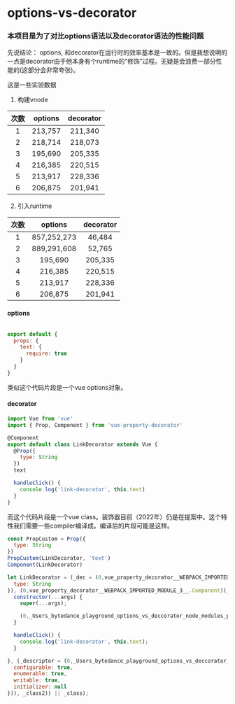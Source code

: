 # options-vs-decorator

### 本项目是为了对比options语法以及decorator语法的性能问题


先说结论：
options, 和decorator在运行时的效率基本是一致的。但是我想说明的一点是decorator由于他本身有个runtime的“修饰”过程。无疑是会浪费一部分性能的(这部分会非常夸张)。

这是一些实验数据

1. 构建vnode

| 次数 | options | decorator |
| :--: | :--: | :--: |
| 1 | 213,757 | 211,340 |
| 2 | 218,714 | 218,073 |
| 3 | 195,690 | 205,335 |
| 4 | 216,385 | 220,515 |
| 5 | 213,917 | 228,336 |
| 6 | 206,875 | 201,941 |


2. 引入runtime

| 次数 | options | decorator |
| :--: | :--: | :--: |
| 1 | 857,252,273 | 46,484 |
| 2 | 889,291,608 | 52,765 |
| 3 | 195,690 | 205,335 |
| 4 | 216,385 | 220,515 |
| 5 | 213,917 | 228,336 |
| 6 | 206,875 | 201,941 |


#### options

```js

export default {
  props: {
    text: {
      require: true
    }
  }
}

```

类似这个代码片段是一个vue options对象。


#### decorator

```js
import Vue from 'vue'
import { Prop, Component } from 'vue-property-decorator'

@Component
export default class LinkDecorator extends Vue {
  @Prop({
    type: String
  })
  text

  handleClick() {
    console.log('link-decorator', this.text)
  }
}
```

而这个代码片段是一个vue class。装饰器目前（2022年）仍是在提案中。这个特性我们需要一些compiler编译成。编译后的片段可能是这样。

```js
const PropCustom = Prop({
  type: String
})
PropCustom(LinkDecorator, 'text')
Component(LinkDecorator)

let LinkDecorator = (_dec = (0,vue_property_decorator__WEBPACK_IMPORTED_MODULE_3__.Prop)({
  type: String
}), (0,vue_property_decorator__WEBPACK_IMPORTED_MODULE_3__.Component)(_class = (_class2 = class LinkDecorator extends vue__WEBPACK_IMPORTED_MODULE_4__["default"] {
  constructor(...args) {
    super(...args);

    (0,_Users_bytedance_playground_options_vs_deccorator_node_modules_pnpm_babel_runtime_7_18_6_node_modules_babel_runtime_helpers_esm_initializerDefineProperty_js__WEBPACK_IMPORTED_MODULE_0__["default"])(this, "text", _descriptor, this);
  }

  handleClick() {
    console.log('link-decorator', this.text);
  }

}, (_descriptor = (0,_Users_bytedance_playground_options_vs_deccorator_node_modules_pnpm_babel_runtime_7_18_6_node_modules_babel_runtime_helpers_esm_applyDecoratedDescriptor_js__WEBPACK_IMPORTED_MODULE_1__["default"])(_class2.prototype, "text", [_dec], {
  configurable: true,
  enumerable: true,
  writable: true,
  initializer: null
})), _class2)) || _class);
```
